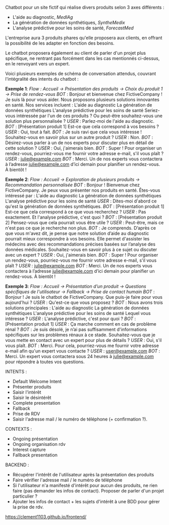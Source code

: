 Chatbot pour un site fictif qui réalise divers produits selon 3 axes différents :
- L'aide au diagnostic,  *MedIAg*
- La génération de données synthétiques, *SyntheMedix*
- L'analyse prédictive pour les soins de santé, *ForecastMed*

L'entreprise aura 3 produits phares qu'elle proposera aux clients, en offrant la possibilité de les adapter en fonction des besoins.

Le chatbot proposera également au client de parler d'un projet plus spécifique, ne rentrant pas forcément dans les cas mentionnés ci-dessus, en le renvoyant vers un expert.

Voici plusieurs exemples de schéma de conversation attendus, couvrant l'intégralité des intents du chatbot :

**Exemple 1**:
*Flow : Accueil → Présentation des produits → Choix du produit 1 → Prise de rendez-vous*
*BOT* : Bonjour et bienvenue chez FictiveCompany ! Je suis là pour vous aider.  Nous proposons plusieurs solutions innovantes en santé. Nos services incluent :
L'aide au diagnostic
La génération de données synthétiques
L'analyse prédictive pour les soins de santé
Seriez-vous intéressée par l'un de ces produits ? Ou peut-être souhaitez-vous une solution plus personnalisée ?
*USER* : Parlez-moi de l'aide au diagnostic.
*BOT* : [Présentation produit 1]
Est-ce que cela correspond à vos besoins ?
*USER* : Oui, tout à fait.
*BOT* : Je suis ravi que cela vous intéresse ! Souhaitez-vous en savoir plus sur un autre produit ?
*USER* : Non.
*BOT* : Désirez-vous parler à un de nos experts pour discuter plus en détail de cette solution ?
*USER* : Oui, j'aimerais bien.
*BOT* : Super ! Pour organiser un rendez-vous, pourriez-vous me fournir votre adresse e-mail, s'il vous plaît ?
*USER* : julie@example.com
*BOT* : Merci. Un de nos experts vous contactera à l’adresse julie@example.com d’ici demain pour planifier un rendez-vous. À bientôt !


**Exemple 2**:
*Flow : Accueil → Exploration de plusieurs produits → Recommandation personnalisée*
*BOT* : Bonjour ! Bienvenue chez FictiveCompany. Je peux vous présenter nos produits en santé. Êtes-vous intéressé par :
L'aide au diagnostic
La génération de données synthétiques
L'analyse prédictive pour les soins de santé
*USER* : Dites-moi d'abord ce qu'est la génération de données synthétiques.
*BOT* : [Présentation produit 1]
Est-ce que cela correspond à ce que vous recherchez ?
*USER* : Pas exactement. Et l'analyse prédictive, c'est quoi ?
*BOT* : [Présentation produit 2]
Pensez-vous que cela pourrait vous être utile ?
*USER* : Peut-être, mais ce n'est pas ce que je recherche non plus.
*BOT* : Je comprends. D’après ce que vous m'avez dit, je pense que notre solution d’aide au diagnostic pourrait mieux correspondre à vos besoins. Elle permet d'assister les médecins avec des recommandations précises basées sur l’analyse des données médicales.
Souhaitez-vous en savoir plus à ce sujet ou discuter avec un expert ?
*USER* : Oui, j'aimerais bien.
*BOT* : Super ! Pour organiser un rendez-vous, pourriez-vous me fournir votre adresse e-mail, s'il vous plaît ?
*USER* : julie@example.com
*BOT* : Merci. Un de nos experts vous contactera à l’adresse julie@example.com d’ici demain pour planifier un rendez-vous. À bientôt !

**Exemple 3**:
*Flow : Accueil → Présentation d’un produit → Questions spécifiques de l'utilisateur → Fallback → Prise de contact humain*
*BOT* : Bonjour ! Je suis le chatbot de FictiveCompany. Que puis-je faire pour vous aujourd'hui ?
*USER* : Qu'est-ce que vous proposez ?
*BOT* : Nous avons trois solutions principales :
L'aide au diagnostic
La génération de données synthétiques
L'analyse prédictive pour les soins de santé
Lequel vous intéresse ?
*USER* : L'analyse prédictive, c'est pour quoi ?
*BOT* : [Présentation produit 1]
*USER* : Ça marche comment en cas de problème rénal ?
*BOT* : Je suis désolé, je n’ai pas suffisamment d'informations spécifiques sur les problèmes rénaux à ce stade. Souhaitez-vous que je vous mette en contact avec un expert pour plus de détails ?
*USER* : Oui, s'il vous plaît.
*BOT* : Merci. Pour cela, pourriez-vous me fournir votre adresse e-mail afin qu'un expert vous contacte ?
*USER* : user@example.com
*BOT* : Merci. Un expert vous contactera sous 24 heures à julie@example.com pour répondre à toutes vos questions.

INTENTS : 
- Default Welcome Intent
- Présenter produits
- Saisir l'intérêt 
- Saisir le désintérêt
- Complete presentation
- Fallback 
- Prise de RDV
- Saisir l'adresse mail / le numéro de téléphone (+ confirmation ?).

CONTEXTS : 
- Ongoing présentation
- Ongoing organisation rdv
- Interest capture
- Fallback presentation

BACKEND : 
- Récupérer l'intérêt de l'utilisateur après la présentation des produits
- Faire vérifier l'adresse mail / le numéro de téléphone
- Si l'utilisateur n'a manifesté d'intérêt pour aucun des produits, ne rien faire (pas demander les infos de contact). Proposer de parler d'un projet particulier ?
- Ajouter les infos de contact + les sujets d'intérêt à une BDD pour gérer la prise de rdv.

https://clement1103.github.io/frontend/